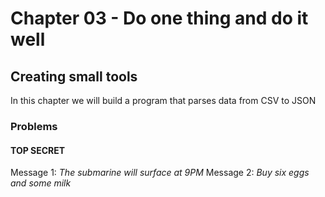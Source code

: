 

# Chapter 03 - Do one thing and do it well
## Creating small tools
In this chapter we will build a program that parses data from CSV to JSON

### Problems

#### TOP SECRET
Message 1: *The submarine will surface at 9PM*
Message 2: *Buy six eggs and some milk*

